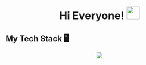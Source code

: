 <h1 align="center">
  Hi Everyone! <img src="https://media.giphy.com/media/hvRJCLFzcasrR4ia7z/giphy.gif" width="35">
</h1>

## My Tech Stack 🖥️
<p align="center">
  <a href="https://skillicons.dev">
    <img src="https://skillicons.dev/icons?i=js,ts,py,git,mysql,express,laravel,django,react,docker" />
  </a>
</p>

